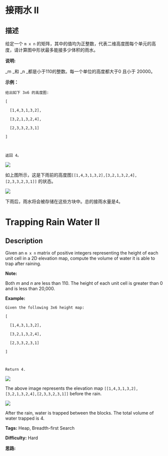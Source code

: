 # 接雨水 II

## 描述

给定一个 `m x n` 的矩阵，其中的值均为正整数，代表二维高度图每个单元的高度，请计算图中形状最多能接多少体积的雨水。



**说明:**

_m  _和 _n  _都是小于110的整数。每一个单位的高度都大于0 且小于 20000。



**示例：**

    
    
    给出如下 3x6 的高度图:
    [
      [1,4,3,1,3,2],
      [3,2,1,3,2,4],
      [2,3,3,2,3,1]
    ]
    
    返回 4。
    

![](https://assets.leetcode-cn.com/aliyun-lc-upload/uploads/2018/10/12/rainwater_empty.png)

如上图所示，这是下雨前的高度图`[[1,4,3,1,3,2],[3,2,1,3,2,4],[2,3,3,2,3,1]]` 的状态。



![](https://assets.leetcode-cn.com/aliyun-lc-upload/uploads/2018/10/12/rainwater_fill.png)

下雨后，雨水将会被存储在这些方块中。总的接雨水量是4。



# Trapping Rain Water II

## Description



Given an `m x n` matrix of positive integers representing the height of each unit cell in a 2D elevation map, compute the volume of water it is able to trap after raining.



**Note:**

Both _m_ and _n_ are less than 110. The height of each unit cell is greater than 0 and is less than 20,000.



**Example:**

    
    
    Given the following 3x6 height map:
    [
      [1,4,3,1,3,2],
      [3,2,1,3,2,4],
      [2,3,3,2,3,1]
    ]
    
    Return 4.
    

![](https://assets.leetcode.com/uploads/2018/10/13/rainwater_empty.png)

The above image represents the elevation map `[[1,4,3,1,3,2],[3,2,1,3,2,4],[2,3,3,2,3,1]]` before the rain.



![](https://assets.leetcode.com/uploads/2018/10/13/rainwater_fill.png)

After the rain, water is trapped between the blocks. The total volume of water trapped is 4.


**Tags:** Heap, Breadth-first Search

**Difficulty:** Hard

**思路:**
